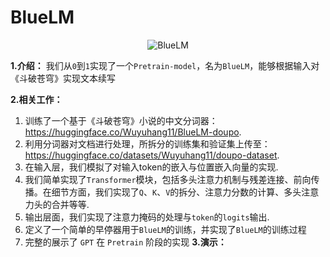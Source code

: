# BlueLM
<div align="center">
    <img src="https://github.com/user-attachments/assets/2cf7b081-7392-42f2-9954-316407d83aea" alt="BlueLM" />
</div>


**1.介绍：**
我们从`0`到`1`实现了一个`Pretrain-model`，名为`BlueLM`，能够根据输入对《斗破苍穹》实现文本续写

**2.相关工作：**
1. 训练了一个基于《斗破苍穹》小说的中文分词器： https://huggingface.co/Wuyuhang11/BlueLM-doupo.
2. 利用分词器对文档进行处理，所拆分的训练集和验证集上传至： https://huggingface.co/datasets/Wuyuhang11/doupo-dataset.
3. 在输入层，我们模拟了对输入token的嵌入与位置嵌入向量的实现.
4. 我们简单实现了`Transformer`模块，包括多头注意力机制与残差连接、前向传播。在细节方面，我们实现了`Q`、`K`、`V`的拆分、注意力分数的计算、多头注意力头的合并等等.
5. 输出层面，我们实现了注意力掩码的处理与`token`的`logits`输出.
6. 定义了一个简单的早停器用于`BlueLM`的训练，并实现了`BlueLM`的训练过程
7. 完整的展示了 `GPT` 在 `Pretrain` 阶段的实现
**3.演示：**

